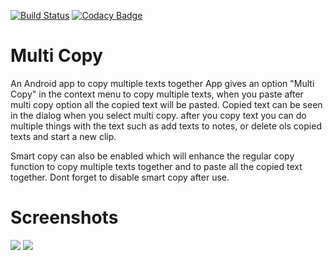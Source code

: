 [![Build Status](https://travis-ci.org/Rishabhk07/multi-copy.svg?branch=master)](https://travis-ci.org/Rishabhk07/multi-copy)
[![Codacy Badge](https://api.codacy.com/project/badge/Grade/619807ae07e0438bb6fbff2d08c9cba8)](https://www.codacy.com/app/Rishabhk07/multi-copy?utm_source=github.com&amp;utm_medium=referral&amp;utm_content=Rishabhk07/multi-copy&amp;utm_campaign=Badge_Grade)
# Multi Copy
An Android app to copy multiple texts together
App gives an option "Multi Copy" in the context menu to copy multiple texts, when you paste after multi copy option all the copied text will be pasted.
Copied text can be seen in the dialog when you select multi copy.
after you copy text you can do multiple things with the text such as add texts to notes, or delete ols copied texts and start a new clip.

Smart copy can also be enabled which will enhance the regular copy function to copy multiple texts together and to paste all the copied text together. Dont forget to disable smart copy after use.

# Screenshots

![](https://github.com/Rishabhk07/multi-copy/blob/master/screenshots/rsz_screenshot_showtext.png)
![](https://github.com/Rishabhk07/multi-copy/blob/master/screenshots/smaller%20pics/rsz_screenshot_notes.png)


